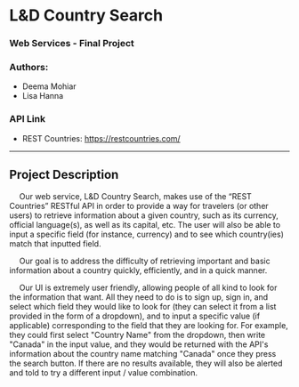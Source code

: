 # L&D Country Search
### Web Services - Final Project
### Authors: 
- Deema Mohiar
- Lisa Hanna

### API Link
* REST Countries: https://restcountries.com/
*** 

## Project Description
&emsp; Our web service, L&D Country Search,  makes use of the “REST Countries” RESTful API in order to provide a way for travelers (or other users) to retrieve information about a given country, such as its currency, official language(s), as well as its capital, etc. The user will also be able to input a specific field (for instance, currency) and to see which country(ies) match that inputted field.

&emsp; Our goal is to address the difficulty of retrieving important and basic information about a country quickly, efficiently, and in a quick manner.

&emsp; Our UI is extremely user friendly, allowing people of all kind to look for the information that want. All they need to do is to sign up, sign in, and select which field they would like to look for (they can select it from a list provided in the form of a dropdown), and to input a specific value (if applicable) corresponding to the field that they are looking for. For example, they could first select "Country Name" from the dropdown, then write "Canada" in the input value, and they would be returned with the API's information about the country name matching "Canada" once they press the search button. If there are no results available, they will also be alerted and told to try a different input / value combination. 